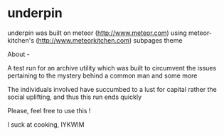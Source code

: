 # underpin

underpin was built on meteor (http://www.meteor.com) using meteor-kitchen's (http://www.meteorkitchen.com) subpages theme

About -

A test run for an archive utility which was built to circumvent the issues pertaining to the mystery behind a common man and some more

The individuals involved have succumbed to a lust for capital rather the social uplifting, and thus this run ends quickly

Please, feel free to use this !

I suck at cooking, IYKWIM
